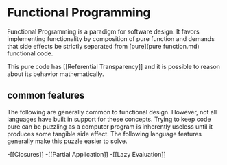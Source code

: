 # Functional Programming
Functional Programming is a paradigm for software design. It favors implementing functionality by composition of pure function and demands that side effects be strictly separated from [pure](pure function.md) functional code.

This pure code has [[Referential Transparency]] and it is possible to reason about its behavior mathematically.

## common features
The following are generally common to functional design. However, not all languages have built in support for these concepts. Trying to keep code pure can be puzzling as a computer program is inherently useless until it produces some tangible side effect. The following language features generally make this puzzle easier to solve.

-[[Closures]]
-[[Partial Application]]
-[[Lazy Evaluation]]